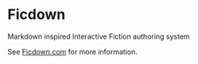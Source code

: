 Ficdown
=======

Markdown inspired Interactive Fiction authoring system

See [Ficdown.com](http://www.ficdown.com) for more information.
